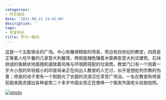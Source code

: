 ```yaml
---
categories:
- 时空波动
date: '2011-08-21 14:45:04'
description: ''
tags:
- 丰富多彩
title: 罗马一瞬间
---
```

这是一个五脏俱全的广场。中心有雕琢精致的喷泉，旁边有四世纪的教堂，四周是正等着人吃午餐的几家意大利餐馆，两侧是赭色镶着木窗典型意大利式建筑，石块拼成的鱼鳞状地面随机摆放着风格与环境颇搭配的垃圾筒。教堂门口有一个抱着一岁大小孩的年轻瘦小的印度母亲正在向出入教堂的人乞讨，似乎是想批判宗教的伪善；喷泉的池子里有一个刚脱光了衣服的流浪汉在享受广场浴，一名在教堂和喷泉前跑来跑去摆出各种姿势二十多岁中国女孩正在使唤一个银发外国老头给她拍照。



[![](/assets/spacetimewave/2011/08/photo1-1024x285.jpg "photo")](/assets/spacetimewave/2011/08/photo1.jpg)

